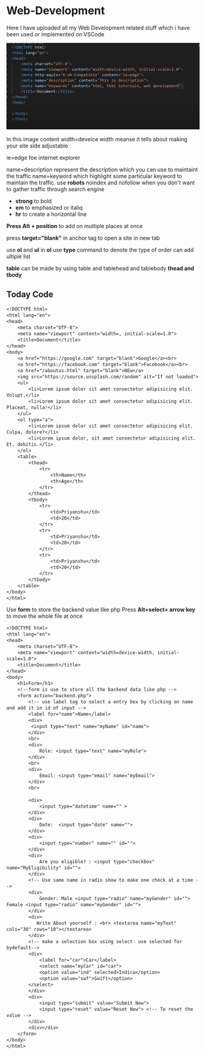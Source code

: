 # Web-Development
Here I have uploaded all my Web Development related stuff which i have been used or implemented on VSCode

![](https://github.com/Psingh12354/Web-Development/blob/master/imp.PNG)

In this image content width=deveice width meanse it tells about making your site side adjustable

ie=edge foe internet explorer

name=description represent the description which you can use to maintaint the traffic
name=keyword which highlight some particular keyword to maintain the traffic.
use **robots** noindex and nofollow when you don't want to gather traffic through search engine

- **strong** to bold
- **em** to emphasized or italiq
- **hr** to create a horizontal line


**Press Alt + position** to add on multiple places at once

press **target="blank"** in anchor tag to open a site in new tab

use **ol** and **ul**
in **ol**  use **type** command to denote the type of order
can add ultiple list

**table** can be made by using table and tablehead and tablebody **thead and tbody**

## Today Code

```
<!DOCTYPE html>
<html lang="en">
<head>
    <meta charset="UTF-8">
    <meta name="viewport" content="width=, initial-scale=1.0">
    <title>Document</title>
</head>
<body>
    <a href="https://google.com" target="blank">Google</a><br>
    <a href="https://facebook.com" target="blank">Facebook</a><br>
    <a href="/aboutus.html" target="blank">NEw</a>
    <img src="https://source.unsplash.com/random" alt="If not loaded">
    <ul>
        <li>Lorem ipsum dolor sit amet consectetur adipisicing elit. Volupt.</li>
        <li>Lorem ipsum dolor sit amet consectetur adipisicing elit. Placeat, nulla!</li>
    </ul>
    <ol type="a">
        <li>Lorem ipsum dolor sit amet consectetur adipisicing elit. Culpa, dolore?</li>
        <li>Lorem ipsum dolor, sit amet consectetur adipisicing elit. Et, debitis.</li>
    </ol>
    <table>
        <thead>
            <tr>
                <th>Name</th>
                <th>Age</th>
            </tr>
        </thead>
        <tbody>
            <tr>
                <td>Priyanshu</td>
                <td>20</td>
            </tr>
            <tr>
                <td>Priyanshu</td>
                <td>20</td>
            </tr>
            <tr>
                <td>Priyanshu</td>
                <td>20</td>
            </tr>
        </tbody>
    </table>
</body>
</html>
```


Use **form** to store the backend value like php
Press **Alt+select+ arrow key** to move the whole file at once

```
<!DOCTYPE html>
<html lang="en">
<head>
    <meta charset="UTF-8">
    <meta name="viewport" content="width=device-width, initial-scale=1.0">
    <title>Document</title>
</head>
<body>
    <h1>Form</h1>
    <!--form is use to store all the backend data like php -->
    <form action="backend.php">
        <!-- use label tag to select a entry box by clicking on name and add it in id of input -->
        <label for="name">Name</label>
        <div>
         <input type="text" name="myName" id="name">
        </div>
        <br>
        <div>
            Role: <input type="text" name="myRole">
        </div>
        <br>
        <div>
            Email: <input type="email" name="myEmail">
        </div>
        <br>
   
        <div>
            <input type="datetime" name="" >
        </div>
        <div>
            Date:  <input type="date" name="">
        </div>
        <div>
            <input type="number" name="" id="">
        </div>
        <div>
            Are you eligible? : <input type="checkbox" name="MyEligibility" id="">
        </div>
        <!-- Use same name in radio show to make one check at a time -->
        <div>
            Gender: Male <input type="radio" name="myGender" id=""> Female <input type="radio" name="myGender" id="">
        </div>
        <div>
           Write About yourself : <br> <textarea name="myText" cols="30" rows="10"></textarea>
        </div>
        <!-- make a selection box using select  use selected for bydefault-->
        <div>
            <label for="car">Car</label>
            <select name="myCar" id="car">
            <option value="ind" selected>Indica</option>
            <option value="swf">Swift</option>
        </select>
        </div>
        <div>
            <input type="submit" value="Submit Now">
            <input type="reset" value="Reset Now"> <!-- To reset the value -->
        </div>
        <div></div>
    </form>
</body>
</html>
```
